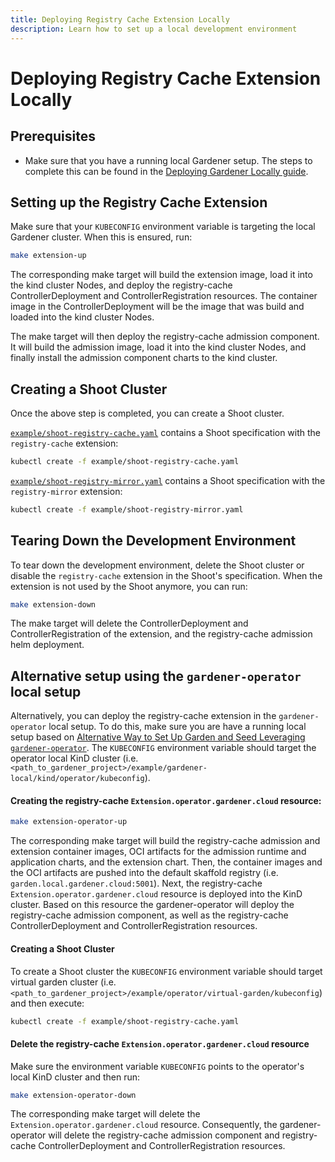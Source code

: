 ```yaml
---
title: Deploying Registry Cache Extension Locally
description: Learn how to set up a local development environment
---
```


# Deploying Registry Cache Extension Locally

## Prerequisites

- Make sure that you have a running local Gardener setup. The steps to complete this can be found in the [Deploying Gardener Locally guide](https://github.com/gardener/gardener/blob/master/docs/deployment/getting_started_locally.md).

## Setting up the Registry Cache Extension

Make sure that your `KUBECONFIG` environment variable is targeting the local Gardener cluster. When this is ensured, run:

```bash
make extension-up
```

The corresponding make target will build the extension image, load it into the kind cluster Nodes, and deploy the registry-cache ControllerDeployment and ControllerRegistration resources. The container image in the ControllerDeployment will be the image that was build and loaded into the kind cluster Nodes.

The make target will then deploy the registry-cache admission component. It will build the admission image, load it into the kind cluster Nodes, and finally install the admission component charts to the kind cluster.

## Creating a Shoot Cluster

Once the above step is completed, you can create a Shoot cluster.

[`example/shoot-registry-cache.yaml`](../../example/shoot-registry-cache.yaml) contains a Shoot specification with the `registry-cache` extension:
```bash
kubectl create -f example/shoot-registry-cache.yaml
```

[`example/shoot-registry-mirror.yaml`](../../example/shoot-registry-mirror.yaml) contains a Shoot specification with the `registry-mirror` extension:
```bash
kubectl create -f example/shoot-registry-mirror.yaml
```

## Tearing Down the Development Environment

To tear down the development environment, delete the Shoot cluster or disable the `registry-cache` extension in the Shoot's specification. When the extension is not used by the Shoot anymore, you can run:

```bash
make extension-down
```

The make target will delete the ControllerDeployment and ControllerRegistration of the extension, and the registry-cache admission helm deployment.

## Alternative setup using the `gardener-operator` local setup

Alternatively, you can deploy the registry-cache extension in the `gardener-operator` local setup. To do this, make sure you are have a running local setup based on [Alternative Way to Set Up Garden and Seed Leveraging `gardener-operator`](https://github.com/gardener/gardener/blob/master/docs/deployment/getting_started_locally.md#alternative-way-to-set-up-garden-and-seed-leveraging-gardener-operator). The `KUBECONFIG` environment variable should target the operator local KinD cluster (i.e. `<path_to_gardener_project>/example/gardener-local/kind/operator/kubeconfig`).

#### Creating the registry-cache `Extension.operator.gardener.cloud` resource:

```bash
make extension-operator-up
```

The corresponding make target will build the registry-cache admission and extension container images, OCI artifacts for the admission runtime and application charts, and the extension chart. Then, the container images and the OCI artifacts are pushed into the default skaffold registry (i.e. `garden.local.gardener.cloud:5001`). Next, the registry-cache `Extension.operator.gardener.cloud` resource is deployed into the KinD cluster. Based on this resource the gardener-operator will deploy the registry-cache admission component, as well as the registry-cache ControllerDeployment and ControllerRegistration resources.

#### Creating a Shoot Cluster

To create a Shoot cluster the `KUBECONFIG` environment variable should target virtual garden cluster (i.e. `<path_to_gardener_project>/example/operator/virtual-garden/kubeconfig`) and then execute:
```bash
kubectl create -f example/shoot-registry-cache.yaml
```

#### Delete the registry-cache `Extension.operator.gardener.cloud` resource

Make sure the environment variable `KUBECONFIG` points to the operator's local KinD cluster and then run:
```bash
make extension-operator-down
```

The corresponding make target will delete the `Extension.operator.gardener.cloud` resource. Consequently, the gardener-operator will delete the registry-cache admission component and registry-cache ControllerDeployment and ControllerRegistration resources.
